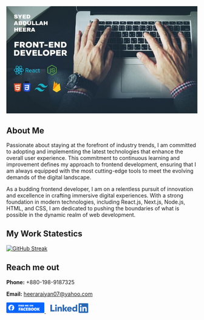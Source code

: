 <!-- ### Hi there 👋 -->

<!--
**heeraraiyan/heeraraiyan** is a ✨ _special_ ✨ repository because its `README.md` (this file) appears on your GitHub profile.

Here are some ideas to get you started:

- 🔭 I’m currently working on ...
- 🌱 I’m currently learning ...
- 👯 I’m looking to collaborate on ...
- 🤔 I’m looking for help with ...
- 💬 Ask me about ...
- 📫 How to reach me: ...
- 😄 Pronouns: ...
- ⚡ Fun fact: ...
-->

<img src="https://raw.githubusercontent.com/heeraraiyan/heeraraiyan/main/img/banner.jpg" alt="Your Banner" />

## About Me
Passionate about staying at the forefront of industry trends, I am committed to adopting and implementing the latest technologies that enhance the overall user experience. This commitment to continuous learning and improvement defines my approach to frontend development, ensuring that I am always equipped with the most cutting-edge tools to meet the evolving demands of the digital landscape.

As a budding frontend developer, I am on a relentless pursuit of innovation and excellence in crafting immersive digital experiences. With a strong foundation in modern technologies, including React.js, Next.js, Node.js, HTML, and CSS, I am dedicated to pushing the boundaries of what is possible in the dynamic realm of web development.



## My Work Statestics
[![GitHub Streak](https://streak-stats.demolab.com?user=heeraraiyan&theme=dark&mode=weekly)](https://git.io/streak-stats)


## Reach me out
**Phone:** +880-198-9187325

**Email:** heeraraiyan07@yahoo.com

<a href="https://facebook.com/syedabdullahheera" target="_blank">
    <img src="https://raw.githubusercontent.com/heeraraiyan/heeraraiyan/main/img/facebook.png" width="100px" alt="Your Banner" />
</a>
&nbsp;&nbsp;
<a href="https://www.linkedin.com/in/syed-abdullah-heera/" target="_blank">
    <img src="https://raw.githubusercontent.com/heeraraiyan/heeraraiyan/main/img/linkedin.png" width="100px" alt="Your Banner" />
</a>
